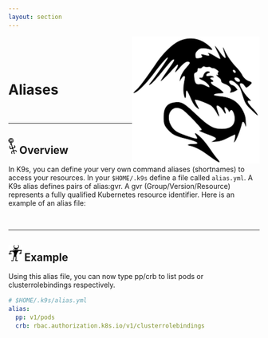 ```yaml
---
layout: section
---
```


[<img src="/assets/sections/dragon_1.png" align="right" width="256" height="auto"/>](/)

<br/>
<br/>
<br/>

# Aliases

<br/>

---
## <img src="/assets/sections/overview.png" width="auto" height="32"/> Overview

In K9s, you can define your very own command aliases (shortnames) to access your resources. In your `$HOME/.k9s` define a file called `alias.yml`. A K9s alias defines pairs of alias:gvr. A gvr (Group/Version/Resource) represents a fully qualified Kubernetes resource identifier. Here is an example of an alias file:


<br/>

---
## <img src="/assets/sections/examples.png" width="auto" height="32"/> Example

Using this alias file, you can now type pp/crb to list pods or clusterrolebindings respectively.

```yaml
# $HOME/.k9s/alias.yml
alias:
  pp: v1/pods
  crb: rbac.authorization.k8s.io/v1/clusterrolebindings
```